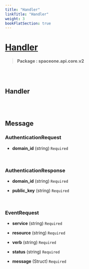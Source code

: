 ```yaml
---
title: "Handler"
linkTitle: "Handler"
weight: 3
bookFlatSection: true
---
```

# [Handler](#Handler)



>  **Package : spaceone.api.core.v2**

<br>
<br>

## Handler







<br>
<br>

## Message



### AuthenticationRequest
* **domain_id** (string)   `Required` 

    <br>

### AuthenticationResponse
* **domain_id** (string)   `Required` 

    
* **public_key** (string)   `Required` 

    <br>

### EventRequest
* **service** (string)   `Required` 

    
* **resource** (string)   `Required` 

    
* **verb** (string)   `Required` 

    
* **status** (string)   `Required` 

    
* **message** (Struct)   `Required` 

    <br>
